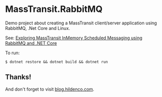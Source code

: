 # MassTransit.RabbitMQ
Demo project about creating a MassTransit client/server application using RabbitMQ, .Net Core and Linux.

See: [Exploring MassTransit InMemory Scheduled Messaging using RabbitMQ and .NET Core](https://blog.hildenco.com/2018/08/exploring-masstransit-inmemory.html)

To run:

	$ dotnet restore && dotnet build && dotnet run


## Thanks!
And don't forget to visit [blog.hildenco.com](https://blog.hildenco.com).
